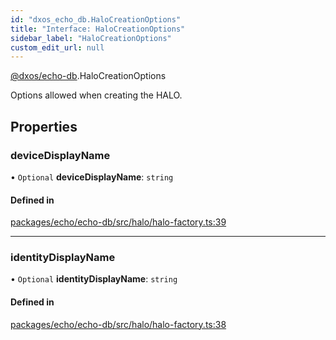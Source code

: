 ```yaml
---
id: "dxos_echo_db.HaloCreationOptions"
title: "Interface: HaloCreationOptions"
sidebar_label: "HaloCreationOptions"
custom_edit_url: null
---
```


[@dxos/echo-db](../modules/dxos_echo_db.md).HaloCreationOptions

Options allowed when creating the HALO.

## Properties

### deviceDisplayName

• `Optional` **deviceDisplayName**: `string`

#### Defined in

[packages/echo/echo-db/src/halo/halo-factory.ts:39](https://github.com/dxos/protocols/blob/6f4c34af3/packages/echo/echo-db/src/halo/halo-factory.ts#L39)

___

### identityDisplayName

• `Optional` **identityDisplayName**: `string`

#### Defined in

[packages/echo/echo-db/src/halo/halo-factory.ts:38](https://github.com/dxos/protocols/blob/6f4c34af3/packages/echo/echo-db/src/halo/halo-factory.ts#L38)
